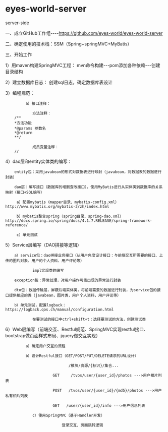 # eyes-world-server
server-side

一、成立GitHub工作组----https://github.com/eyes-world/eyes-world-server

二、确定使用的技术栈：SSM（Spring+springMVC+MyBatis）

三、开始工作

1）用maven构建SpringMVC工程：
    mvn命令构建---pom添加各种依赖---创建目录结构

2）建立数据库日志：
    创建sql日志，确定数据库表设计

3）编程规范：
       
			 a）接口注释：
        
				方法注释：
        /**
        *方法功能
        *@params 参数名
        *@return
        **/
        
				成员变量注释：
        //


4）dao层和entity实体类的编写：
    
		entity包：采用javabean的形式对数据表进行映射（javabean，对数据表的数据进行封装）
    
		dao层：编写接口（数据库的增删查改接口），使用MyBatis进行从实体类到数据库的关系映射（接口+SQL编写）
     
		 a）配置mybatis（mapper目录、mybatis-config.xml）http://www.mybatis.org/mybatis-3/zh/index.html

		 b）mybatis整合spring（spring目录、spring-dao.xml）http://docs.spring.io/spring/docs/4.1.7.RELEASE/spring-framework-reference/
     
		 c）单元测试

5）Service层编写（DAO拼接等逻辑）
    
		a）service包：dao拼接业务接口（从用户角度设计接口：与前端交互所需要的接口、上传的图片对象、用户的个人资料、用户评论等）
        
				impl实现类的编写
    
		exception包：异常处理，对用户操作可能出现的异常进行封装
    
		dto包：数据传输层，屏蔽后端实体类，将前端需要的数据进行封装，为service包的接口提供相应的类（javabean，图片类，用户个人资料，用户评论等）
    
		b）单元测试，配置logback：https://logback.qos.ch/manual/configuration.html
        
				在要测试的接口中ctrl+shift+t：选择要测试的方法，创建测试类

6）Web层编写（前端交互、Restful规范、SpringMVC实现restful接口、bootstrap做页面样式布局、jquery做交互实现）
       
			 a）确定用户交互的流程
       
			 b）设计Restful接口（GET/POST/PUT/DELETE请求的URL设计）
                
								/模块/资源/{标识}/集合...
             
						 GET     /tvos/user/{user_id}/photos --->用户相片列表
             
						 POST   /tvos/user/{user_id}/{md5}/photos --->用户私有相片列表
             
						 GET   /user/{user_id}/info --->用户信息列表
        
				c）使用SpringMVC（基于Handler开发）
               
							 登录交互、页面跳转逻辑
